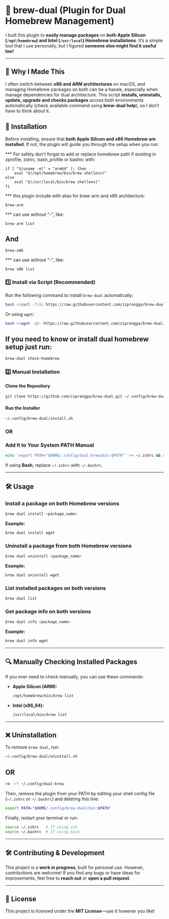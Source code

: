 # 🍺 brew-dual (Plugin for Dual Homebrew Management)

I built this plugin to **easily manage packages** on **both Apple Silicon (`/opt/homebrew`) and Intel (`/usr/local`) Homebrew installations**. It’s a simple tool that I use personally, but I figured **someone else might find it useful too!**

---

## 🚀 Why I Made This

I often switch between **x86 and ARM architectures** on macOS, and managing Homebrew packages on both can be a hassle, especially when manage dependencies for dual architecture. This script **installs, uninstalls, update, upgrade and checks packages** across both environments automatically (check available command using **brew-dual help**), so I don’t have to think about it.

## 📌 Installation

Before installing, ensure that **both Apple Silicon and x86 Homebrew are installed**. If not, the plugin will guide you through the setup when you run:

\*\*\* For safety don't forget to add or replace homebrew path if existing in zprofile, zshrc, bash_profile or bashrc with:

```
if [ "$(uname -m)" = "arm64" ]; then
    eval "$(/opt/homebrew/bin/brew shellenv)"
else
    eval "$(/usr/local/bin/brew shellenv)"
fi
```

\*\*\* this plugin include with alias for brew arm and x86 architecture:

```
brew-arm
```

\*\*\* can use without "-", like:

```
brew arm list
```

## And

```
brew-x86
```

\*\*\* can use without "-", like:

```
brew x86 list
```

### 1️⃣ Install via Script (Recommended)

Run the following command to install `brew-dual` automatically:

```sh
bash <(curl -fsSL https://raw.githubusercontent.com/ziprangga/brew-dual/main/install.sh)
```

Or using `wget`:

```sh
bash <(wget -qO- https://raw.githubusercontent.com/ziprangga/brew-dual/main/install.sh)
```

## If you need to know or install dual homebrew setup just run:

```sh
brew-dual check-homebrew
```

### 2️⃣ Manual Installation

#### **Clone the Repository**

```sh
git clone https://github.com/ziprangga/brew-dual.git ~/.config/brew-dual
```

#### **Run the Installer**

```sh
~/.config/brew-dual/install.sh
```

### OR

### Add It to Your System PATH Manual

```sh
echo 'export PATH="$HOME/.config/dual-brew/bin:$PATH"' >> ~/.zshrc && source ~/.zshrc
```

If using **Bash**, replace `~/.zshrc` with `~/.bashrc`.

---

## 🛠️ Usage

### Install a package on both Homebrew versions

```sh
brew dual install <package_name>
```

**Example:**

```sh
brew dual install wget
```

### Uninstall a package from both Homebrew versions

```sh
brew dual uninstall <package_name>
```

**Example:**

```sh
brew dual uninstall wget
```

### List installed packages on both versions

```sh
brew dual list
```

### Get package info on both versions

```sh
brew dual info <package_name>
```

**Example:**

```sh
brew dual info wget
```

---

## 🔍 Manually Checking Installed Packages

If you ever need to check manually, you can use these commands:

- **Apple Silicon (ARM):**
  ```sh
  /opt/homebrew/bin/brew list
  ```
- **Intel (x86_64):**
  ```sh
  /usr/local/bin/brew list
  ```

---

## ❌ Uninstallation

To remove `brew dual`, run:

```sh
~/.config/brew-dual/uninstall.sh
```

## OR

```sh
rm -rf ~/.config/dual-brew
```

Then, remove the plugin from your PATH by editing your shell config file (`~/.zshrc` or `~/.bashrc`) and deleting this line:

```sh
export PATH="$HOME/.config/brew-dual/bin:$PATH"
```

Finally, restart your terminal or run:

```sh
source ~/.zshrc   # If using zsh
source ~/.bashrc  # If using bash
```

---

## 🛠️ Contributing & Development

This project is a **work in progress**, built for personal use. However, contributions are welcome! If you find any bugs or have ideas for improvements, feel free to **reach out** or **open a pull request**.

---

## 🐝 License

This project is licensed under the **MIT License**—use it however you like!
